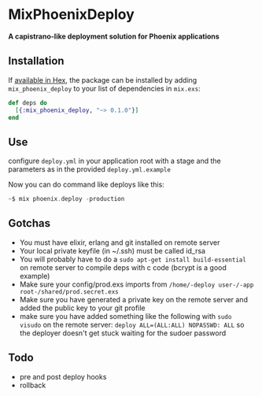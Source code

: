 # MixPhoenixDeploy

**A capistrano-like deployment solution for Phoenix applications**

## Installation

If [available in Hex](https://hex.pm/docs/publish), the package can be installed
by adding `mix_phoenix_deploy` to your list of dependencies in `mix.exs`:

```elixir
def deps do
  [{:mix_phoenix_deploy, "~> 0.1.0"}]
end
```

## Use
configure `deploy.yml` in your application root with a stage and the parameters as in 
the provided `deploy.yml.example`

Now you can do command like deploys like this: 
```elixir
~$ mix phoenix.deploy -production
```

## Gotchas
* You must have elixir, erlang and git installed on remote server
* Your local private keyfile (in ~/.ssh) must be called id_rsa
* You will probably have to do a `sudo apt-get install build-essential` on remote server to compile deps with c code (bcrypt is a good example)
* Make sure your config/prod.exs imports from `/home/-deploy user-/-app root-/shared/prod.secret.exs`
* Make sure you have generated a private key on the remote server and added the public key to your git profile
* make sure you have added something like the following with `sudo visudo` on the remote server:
`deploy ALL=(ALL:ALL) NOPASSWD: ALL` so the deployer doesn't get stuck waiting for the sudoer password

## Todo
* pre and post deploy hooks
* rollback
